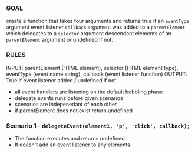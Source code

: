 ### GOAL

create a function that takes four arguments and returns true if an `eventType` argument event listener 
`callback` argument was added to a `parentElement` which delegates to a `selector` argument descendant elements of an `parentElement` argument 
or undefined if not.

### RULES

INPUT: parentElement (HTML element), selector (HTML element type), eventType (event name string), callback (event listener function) 
OUTPUT: True if event listener added / undefined if not
- all event handlers are listening on the default bubbling phase
- delegate events runs before given scenarios
- scenarios are indepenedant of each other
- if parentElement does not exist return undefined

### Scenario 1 - `delegateEvent(element1, 'p', 'click', callback);`
- The function executes and returns undefined.
- It doesn't add an event listener to any elements.
